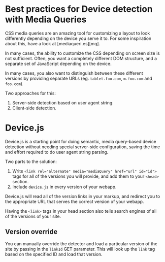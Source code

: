 # Best practices for Device detection with Media Queries

CSS media queries are an amazing tool for customizing a layout to look
differently depending on the device you serve it to. For some
inspiration about this, have a look at [mediaqueri.es][mq].

In many cases, the ability to customize the CSS depending on screen size
is not sufficient. Often, you want a completely different DOM structure,
and a separate set of JavaScript depending on the device.

In many cases, you also want to distinguish between these different
versions by providing separate URLs (eg. `tablet.foo.com`, `m.foo.com` and
`foo.com`).

Two approaches for this:

1. Server-side detection based on user agent string
2. Client-side detection.

# Device.js

Device.js is a starting point for doing semantic, media query-based
device detection without needing special server-side configuration,
saving the time and effort required to do user agent string parsing.

Two parts to the solution:

1. Write `<link rel="alternate" media="mediaQuery" href="url" id="id">`
   tags for all of the versions you will provide, and add them to your
   `<head>` section.
2. Include `device.js` in every version of your webapp.

Device.js will read all of the version links in your markup, and
redirect you to the appropriate URL that serves the correct version of
your webapp.

Having the `<link>` tags in your head section also tells search engines
of all of the versions of your site.

## Version override

You can manually override the detector and load a particular version of
the site by passing in the `linkId` GET parameter. This will look up the
`link` tag based on the specified ID and load that version.
